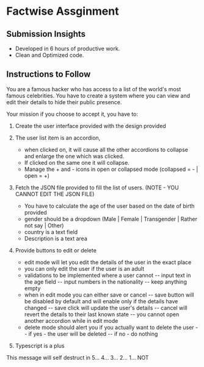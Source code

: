# Factwise Assginment

## Submission Insights

- Developed in 6 hours of productive work.
- Clean and Optimized code.

## Instructions to Follow

You are a famous hacker who has access to a list of the world's most famous celebrities.
You have to create a system where you can view and edit their details to hide their public presence.

Your mission if you choose to accept it, you have to:

1. Create the user interface provided with the design provided

2. The user list item is an accordion,

   - when clicked on, it will cause all the other accordions to collapse and enlarge the one which was clicked.
   - If clicked on the same one it will collapse.
   - Manage the + and - icons in open or collapsed mode (collapsed = - | open = +)

3. Fetch the JSON file provided to fill the list of users. (NOTE - YOU CANNOT EDIT THE JSON FILE)

   - You have to calculate the age of the user based on the date of birth provided
   - gender should be a dropdown (Male | Female | Transgender | Rather not say | Other)
   - country is a text field
   - Description is a text area

4. Provide buttons to edit or delete

   - edit mode will let you edit the details of the user in the exact place
   - you can only edit the user if the user is an adult
   - validations to be implemented where a user cannot
     -- input text in the age field
     -- input numbers in the nationality
     -- keep anything empty
   - when in edit mode you can either save or cancel
     -- save button will be disabled by default and will enable only if the details have changed
     -- save click will update the user's details
     -- cancel will revert the details to their last known state
     -- you cannot open another accordion while in edit mode
   - delete mode should alert you if you actually want to delete the user
     -- if yes - the user will be deleted
     -- if no - do nothing

5. Typescript is a plus

This message will self destruct in 5... 4... 3... 2... 1... NOT

